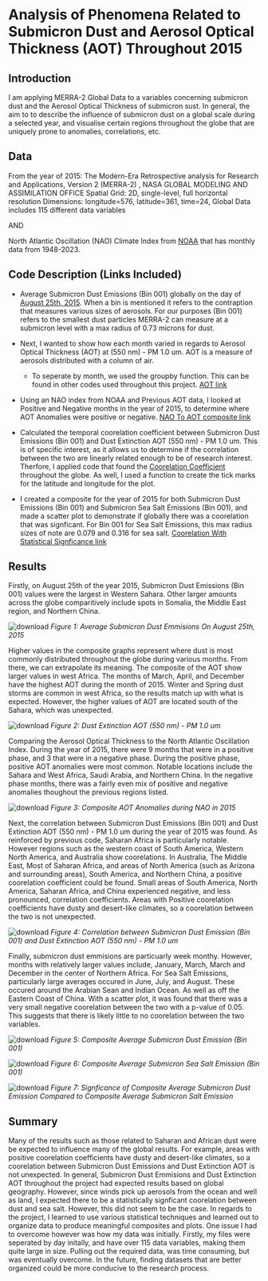 # Analysis of Phenomena Related to Submicron Dust and Aerosol Optical Thickness (AOT) Throughout 2015 

## Introduction

I am applying MERRA-2 Global Data to a variables concerning submicron dust and the Aerosol Optical Thickness of submicron sust. 
In general, the aim to to describe the influence of submicron dust on a global scale during a selected year, and visualise certain regions throughout the globe that are uniquely prone to anomalies, correlations, etc.

## Data

From the year of 2015:
The Modern-Era Retrospective analysis for Research and Applications, Version 2 (MERRA-2) , NASA GLOBAL MODELING AND ASSIMILATION OFFICE
Spatial Grid: 2D, single-level, full horizontal resolution
Dimensions: longitude=576, latitude=361, time=24, Global 
Data includes 115 different data variables

AND 

North Atlantic Oscillation (NAO) Climate Index from [NOAA](https://psl.noaa.gov/data/climateindices/list/) that has monthly data from 1948-2023.

## Code Description (Links Included)

- Average Submicron Dust Emissions (Bin 001) globally on the day of [August 25th, 2015](https://github.com/bearlyonline/ProjectCLIM680.github.io/blob/master/Plotmean.ipynb). When a bin is mentioned it refers to the contraption that measures various sizes of aerosols. For our purposes (Bin 001) refers to the smallest dust particles MERRA-2 can measure at a submicron level with a max radius of 0.73 microns for dust.

- Next, I wanted to show how each month varied in regards to Aerosol Optical Thickness (AOT) at (550 nm) - PM 1.0 um. AOT is a measure of aerosols distributed with a column of air.
    - To seperate by month, we used the groupby function. This can be found in other codes used throughout this project. [AOT link](https://github.com/bearlyonline/ProjectCLIM680.github.io/blob/master/CompositeAOT.ipynb)


- Using an NAO index from NOAA and Previous AOT data, I looked at Positive and Negative months in the year of 2015, to determine where AOT Anomalies were positive or negative. [NAO To AOT composite link](https://github.com/bearlyonline/ProjectCLIM680.github.io/blob/master/NAOtoAOTcomposite.ipynb)

- Calculated the temporal coorelation coefficient between Submicron Dust Emissions (Bin 001) and Dust Extinction AOT (550 nm) - PM 1.0 um. This is of specific interest, as it allows us to determine if the correlation between the two are linearly related enough to be of research interest. Therfore, I applied code that found the [Coorelation Coefficient](https://github.com/bearlyonline/ProjectCLIM680.github.io/blob/master/CoorelationCoef.ipynb) throughout the globe. As well, I used a function to create the tick marks for the latitude and longitude for the plot.

- I created a composite for the year of 2015 for both Submicron Dust Emissions (Bin 001) and Submicron Sea Salt Emissions (Bin 001), and made a scatter plot to demonstrate if globally there was a coorelation that was signficant. For Bin 001 for Sea Salt Emissions, this max radius sizes of note are 0.079 and 0.316 for sea salt. [Coorelation With Statistical Signficance link](https://github.com/bearlyonline/ProjectCLIM680.github.io/blob/master/ComparisonBetter.ipynb)


## Results

Firstly, on August 25th of the year 2015, Submicron Dust Emissions (Bin 001) values were the largest in Western Sahara. Other larger amounts across the globe comparitively include spots in Somalia, the Middle East region, and Northern China.

![download](https://github.com/bearlyonline/ProjectCLIM680.github.io/assets/135748104/cefbf2ed-e146-4ebd-aeb0-a560d739a691)
*Figure 1: Average Submicron Dust Emmisions On August 25th, 2015*

Higher values in the composite graphs represent where dust is most commonly distributed throughout the globe during various months. From there, we can extrapolate its meaning. The composite of the AOT show larger values in west Africa. The months of March, April, and December have the highest AOT during the month of 2015. Winter and Spring dust storms are common in west Africa, so the results match up with what is expected. However, the higher values of AOT are located south of the Sahara, which was unexpected. 

![download](https://github.com/bearlyonline/ProjectCLIM680.github.io/assets/135748104/b47957c4-38eb-4b4e-b91b-9e985c14afa5)
*Figure 2: Dust Extinction AOT (550 nm) - PM 1.0 um*

Comparing the Aerosol Optical Thickness to the North Atlantic Oscillation Index. During the year of 2015, there were 9 months that were in a positive phase, and 3 that were in a negative phase. During the positive phase, positive AOT anomalies were most common. Notable locations include the Sahara and West Africa, Saudi Arabia, and Northern China.
In the negative phase months, there was a fairly even mix of positive and negative anomalies thoughout the previous regions listed. 

![download](https://github.com/bearlyonline/ProjectCLIM680.github.io/assets/135748104/fabbc7fd-7c68-4246-8cdf-5ecfb6ab72d6)
*Figure 3: Composite AOT Anomalies during NAO in 2015*

Next, the correlation between Submicron Dust Emissions (Bin 001) and Dust Extinction AOT (550 nm) - PM 1.0 um during the year of 2015 was found. As reinforced by previous code, Saharan Africa is particularly notable. However regions such as the western coast of South America, Western North America, and Australia show coorelations. In Australia, The Middle East, Most of Saharan Africa, and areas of North America (such as Arizona and surrounding areas), South America, and Northern China, a positive coorelation coefficient could be found. Small areas of South America, North America, Saharan Africa, and China experienced negative, and less pronounced, correlation coefficients. Areas with Positive coorelation coefficients have dusty and desert-like climates, so a coorelation between the two is not unexpected.

![download](https://github.com/bearlyonline/ProjectCLIM680.github.io/assets/135748104/ec4cc7cc-e41d-4dd2-be1a-e1bb2577bce3)
*Figure 4: Correlation between Submicron Dust Emission (Bin 001) and Dust Extinction AOT (550 nm) - PM 1.0 um* 

Finally, submicron dust emmisions are particuarly week monthy. However, months with relatively larger values include, January, March, March and December in the center of Northern Africa. For Sea Salt Emissions, particularly large averages occured in June, July, and August. These occured around the Arabian Sean and Indian Ocean. As well as off the Eastern Coast of China. With a scatter plot, it was found that there was a very small negative coorelation between the two with a p-value of 0.05. This suggests that there is likely little to no coorelation between the two variables.  

![download](https://github.com/bearlyonline/ProjectCLIM680.github.io/assets/135748104/6a20c595-7f98-4aea-952d-d46a502c9509)
*Figure 5: Composite Average Submicron Dust Emission (Bin 001)*

![download](https://github.com/bearlyonline/ProjectCLIM680.github.io/assets/135748104/e7727f0f-7a0c-45df-af9a-c182d7a6404f)
*Figure 6: Composite Average Submicron Sea Salt Emission (Bin 001)*

![download](https://github.com/bearlyonline/ProjectCLIM680.github.io/assets/135748104/ffafd276-d3bd-4504-9b26-d4a7659facb0)
*Figure 7: Signficance of Composite Average Submicron Dust Emission Compared to Composite Average Submicron Salt Emission*

## Summary

Many of the results such as those related to Saharan and African dust were be expected to influence many of the global results. For example, areas with positive coorelation coefficients have dusty and desert-like climates, so a coorelation between Submicron Dust Emissions and Dust Extinction AOT is not unexpected. In general, Submicron Dust Emmisions and Dust Extinction AOT throughout the project had expected results based on global geography. However, since winds pick up aerosols from the ocean and well as land, I expected there to be a statistically signficant coorelation between dust and sea salt. However, this did not seem to be the case. In regards to the project, I learned to use various statistical techniques and learned out to organize data to produce meaningful composites and plots. One issue I had to overcome however was how my data was initially. Firstly, my files were seperated by day initally, and have over 115 data variables, making them quite large in size. Pulling out the required data, was time consuming, but was eventually overcome. In the future, finding datasets that are better organized could be more conducive to the research process. 






